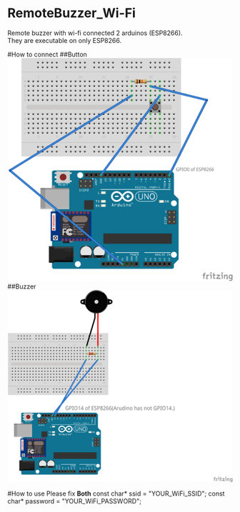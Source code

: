 # RemoteBuzzer_Wi-Fi
Remote buzzer with wi-fi connected 2 arduinos (ESP8266).  
They are executable on only ESP8266.  

#How to connect
##Button
![BuzzerButton](./WiFiBuzzerButton.png "サンプル")  
##Buzzer
![Buzzer](./BuzzerWifi.png "サンプル") 

#How to use
Please fix 
**Both**
    const char* ssid     = "YOUR_WiFi_SSID";
    const char* password = "YOUR_WiFi_PASSWORD";

